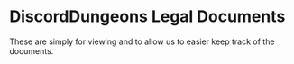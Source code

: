 # DiscordDungeons Legal Documents

These are simply for viewing and to allow us to easier keep track of the documents.